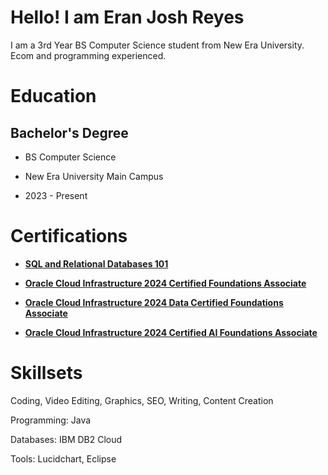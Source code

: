 # Hello! I am Eran Josh Reyes 

I am a 3rd Year BS Computer Science student from New Era University. Ecom and programming experienced.
<h1>Education</h1>



<h2>Bachelor's Degree</h2> 

- BS Computer Science

- New Era University Main Campus

- 2023 - Present



# Certifications 

  
- [**SQL and Relational Databases 101**](https://courses.cognitiveclass.ai/certificates/df5da1113e2f4547821e7cf21ee606fa)

- [**Oracle Cloud Infrastructure 2024 Certified Foundations Associate**](https://catalog-education.oracle.com/pls/certview/sharebadge?id=F212261CD431F6CB50691DEF450AAAA31E30B64FDF7A3BE8ECE9BFEDE1697785)

- [**Oracle Cloud Infrastructure 2024 Data Certified Foundations Associate**](https://catalog-education.oracle.com/pls/certview/sharebadge?id=F212261CD431F6CB50691DEF450AAAA3CF8C480D94A99EE3F6D05D1BF6502F9D)

- [**Oracle Cloud Infrastructure 2024 Certified AI Foundations Associate**](https://catalog-education.oracle.com/pls/certview/sharebadge?id=259BA1A5BC84C438D04C013514F785515DFB52A9DBFC661ACE0841BDB1DD23EA)
  


# Skillsets 
  
Coding, Video Editing, Graphics, SEO, Writing, Content Creation


Programming: Java

Databases: IBM DB2 Cloud

Tools: Lucidchart, Eclipse




<!--
**EranJosh/EranJosh** is a ✨ _special_ ✨ repository because its `README.md` (this file) appears on your GitHub profile.

Here are some ideas to get you started:

- 🔭 I’m currently working on ...
- 🌱 I’m currently learning ...
- 👯 I’m looking to collaborate on ...
- 🤔 I’m looking for help with ...
- 💬 Ask me about ...
- 📫 How to reach me: ...
- 😄 Pronouns: ...
- ⚡ Fun fact: ...
-->
